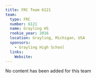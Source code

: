 ```yaml
---
title: FRC Team 6121
team:
  type: FRC
  number: 6121
  name: Grayling HS
  rookie_year: 2016
  location: Grayling, Michigan, USA
  sponsors:
    - Grayling High School
  links:
    Website: 
---
```

No content has been added for this team